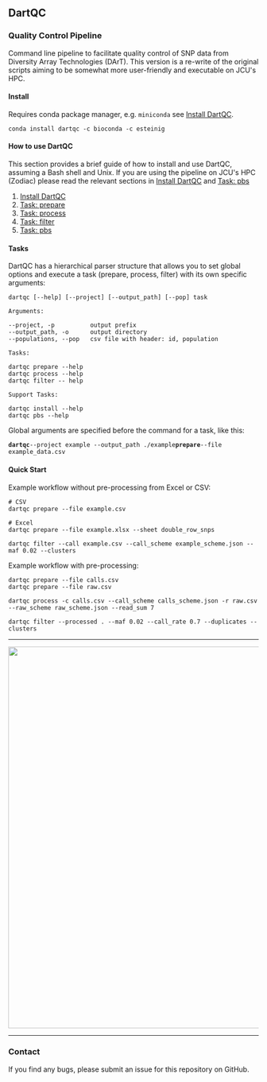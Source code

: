 ## DartQC
### Quality Control Pipeline

Command line pipeline to facilitate quality control of SNP data from Diversity Array Technologies (DArT). This version is a re-write of the original scripts aiming to be somewhat more user-friendly and executable on JCU's HPC.

#### Install

Requires conda package manager, e.g. `miniconda` see [Install DartQC](https://github.com/esteinig/dartQC/blob/master/docs/install.md).

```
conda install dartqc -c bioconda -c esteinig
```

#### How to use DartQC

This section provides a brief guide of how to install and use DartQC, assuming a Bash shell and Unix. If you are using the pipeline on JCU's HPC (Zodiac) please read the relevant sections in [Install DartQC](https://github.com/esteinig/dartQC/blob/master/docs/install.md) and [Task: pbs](https://github.com/esteinig/dartQC/blob/master/docs/task.pbs.md)

1. [Install DartQC](https://github.com/esteinig/dartQC/blob/master/docs/install.md)
2. [Task: prepare](https://github.com/esteinig/dartQC/blob/master/docs/task.prepare.md)
3. [Task: process](https://github.com/esteinig/dartQC/blob/master/docs/task.process.md)
4. [Task: filter](https://github.com/esteinig/dartQC/blob/master/docs/task.filter.md)
5. [Task: pbs](https://github.com/esteinig/dartQC/blob/master/docs/task.pbs.md)

#### Tasks

DartQC has a hierarchical parser structure that allows you to set global options and execute a task (prepare, process, filter) with its own specific arguments:

```
dartqc [--help] [--project] [--output_path] [--pop] task

Arguments:

--project, -p          output prefix
--output_path, -o      output directory
--populations, --pop   csv file with header: id, population

Tasks:

dartqc prepare --help
dartqc process --help
dartqc filter -- help

Support Tasks:

dartqc install --help
dartqc pbs --help
```

Global arguments are specified before the command for a task, like this:

**`dartqc`**`--project example --output_path ./example`**`prepare`**`--file example_data.csv`


#### Quick Start

Example workflow without pre-processing from Excel or CSV:

```
# CSV
dartqc prepare --file example.csv

# Excel
dartqc prepare --file example.xlsx --sheet double_row_snps

dartqc filter --call example.csv --call_scheme example_scheme.json --maf 0.02 --clusters
```

Example workflow with pre-processing:

```
dartqc prepare --file calls.csv
dartqc prepare --file raw.csv

dartqc process -c calls.csv --call_scheme calls_scheme.json -r raw.csv --raw_scheme raw_scheme.json --read_sum 7

dartqc filter --processed . --maf 0.02 --call_rate 0.7 --duplicates --clusters
```

---

<p align="center">
 <img src="https://github.com/esteinig/dartQC/blob/master/workflow.png" height="768" width="768">
</p>

---

### Contact

If you find any bugs, please submit an issue for this repository on GitHub.



